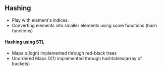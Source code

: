 ## Hashing

- Play with element's indices.
- Converting elements into smaller elements using some functions (hash functions)

#### Hashing using STL

- Maps o(logn) implemented through red-black trees
- Unordered Maps O(1) implemented through hashtables(array of buckets)